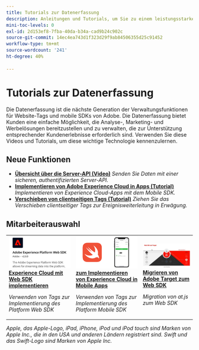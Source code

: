 ```yaml
---
title: Tutorials zur Datenerfassung
description: Anleitungen und Tutorials, um Sie zu einem leistungsstarken Benutzer der Datenerfassung zu machen
mini-toc-levels: 0
exl-id: 2d153ef8-7fba-40da-b34a-cad9b24c902c
source-git-commit: 14ec4ea743d1f323d29f9ab84506355d25c91452
workflow-type: tm+mt
source-wordcount: '241'
ht-degree: 40%

---
```


# Tutorials zur Datenerfassung

Die Datenerfassung ist die nächste Generation der Verwaltungsfunktionen für Website-Tags und mobile SDKs von Adobe. Die Datenerfassung bietet Kunden eine einfache Möglichkeit, die Analyse-, Marketing- und Werbelösungen bereitzustellen und zu verwalten, die zur Unterstützung entsprechender Kundenerlebnisse erforderlich sind. Verwenden Sie diese Videos und Tutorials, um diese wichtige Technologie kennenzulernen.

<div id="whats-new-section">

## Neue Funktionen

* **[Übersicht über die Server-API (Video)](server-api/overview.md)**
  *Senden Sie Daten mit einer sicheren, authentifizierten Server-API.*
* **[Implementieren von Adobe Experience Cloud in Apps (Tutorial)](https://experienceleague.adobe.com/docs/platform-learn/implement-mobile-sdk/overview.html?lang=de)**
  *Implementieren von Experience Cloud-Apps mit dem Mobile SDK.*
* **[Verschieben von clientseitigen Tags (Tutorial)](event-forwarding/consider-moving-tags.md)**
  *Ziehen Sie das Verschieben clientseitiger Tags zur Ereignisweiterleitung in Erwägung.*

</div>

<div id="recs-overview-body-1"></div>
<div id="recs-overview-body-2"></div>
<div id="recs-overview-body-3"></div>
<div id="recs-overview-body-4"></div>
<div id="recs-overview-body-5"></div>
<div id="recs-overview-body-6"></div>

<div id="staff-picks-section">

## Mitarbeiterauswahl

<table>
<tr>
  <td>
    <a href="https://experienceleague.adobe.com/docs/platform-learn/implement-web-sdk/overview.html?lang=de" target="_blank">
      <img alt="Implementieren von Adobe Experience Cloud mit dem Web SDK" src="assets/thumb_websdk.png" />
    </a>
    <div>
      <a href="https://experienceleague.adobe.com/docs/platform-learn/implement-web-sdk/overview.html?lang=de" target="_blank">
    <strong>Experience Cloud mit Web SDK implementieren</strong>
    </a>
    </div>
    <p>
    <em>Verwenden von Tags zur Implementierung des Platform Web SDK</em>
    <p>
  </td>
  <td>
    <a href="https://experienceleague.adobe.com/docs/platform-learn/implement-mobile-sdk/overview.html?lang=de" target="_blank">
      <img alt="Implementieren in Apps" src="assets/thumb_swift.png" />
    </a>
    <div>
      <a href="https://experienceleague.adobe.com/docs/platform-learn/implement-mobile-sdk/overview.html?lang=de" target="_blank"><strong> zum Implementieren von Experience Cloud in Mobile Apps</strong></a>
    </div>
    <p>
    <em>Verwenden von Tags zur Implementierung des Platform Mobile SDK</em>
    <p>
  </td>
  <td>
    <a href="https://experienceleague.adobe.com/docs/platform-learn/migrate-target-to-websdk/introduction.html?lang=de" target="_blank">
      <img alt="Migrieren von Target zum Web SDK" src="assets/thumb_targetWebSdk.jpg" />
    </a>
    <div>
      <a href="https://experienceleague.adobe.com/docs/platform-learn/migrate-target-to-websdk/introduction.html?lang=de" target="_blank">
    <strong>Migrieren von Adobe Target zum Web SDK</strong>
    </a>
    </div>
    <p>
    <em>Migration von at.js zum Web SDK</em>
    <p>
  </td>
</tr>
</table>

</div>

*Apple, das Apple-Logo, iPad, iPhone, iPod und iPod touch sind Marken von Apple Inc., die in den USA und anderen Ländern registriert sind. Swift und das Swift-Logo sind Marken von Apple Inc.*
